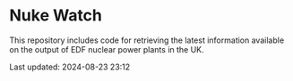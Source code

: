 # Nuke Watch

This repository includes code for retrieving the latest information available on the output of EDF nuclear power plants in the UK.

Last updated: 2024-08-23 23:12